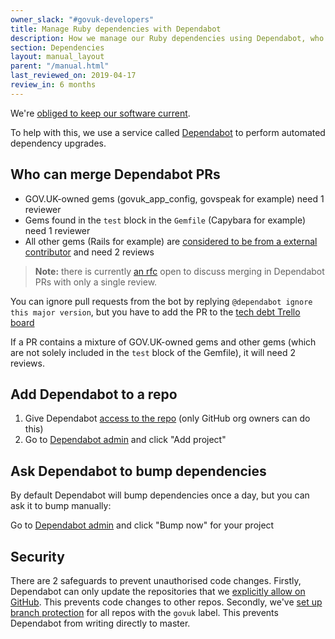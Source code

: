 ```yaml
---
owner_slack: "#govuk-developers"
title: Manage Ruby dependencies with Dependabot
description: How we manage our Ruby dependencies using Dependabot, who can merge PRs and security
section: Dependencies
layout: manual_layout
parent: "/manual.html"
last_reviewed_on: 2019-04-17
review_in: 6 months
---
```


We're [obliged to keep our software current][current].

To help with this, we use a service called [Dependabot][] to perform automated dependency upgrades.

## Who can merge Dependabot PRs

- GOV.UK-owned gems (govuk_app_config, govspeak for example) need 1 reviewer
- Gems found in the `test` block in the `Gemfile` (Capybara for example) need 1 reviewer
- All other gems (Rails for example) are [considered to be from a external contributor][ext] and need 2 reviews

> **Note:** there is currently [an rfc](https://github.com/alphagov/govuk-rfcs/pull/103) open to discuss merging in Dependabot PRs with only a single review.

You can ignore pull requests from the bot by replying `@dependabot ignore this major version`, but you have to add the PR to the [tech debt Trello board][tech-debt]

If a PR contains a mixture of GOV.UK-owned gems and other gems (which are not solely included in the `test` block of the Gemfile), it will need 2 reviews.

## Add Dependabot to a repo

1. Give Dependabot [access to the repo][access] (only GitHub org owners can do this)
2. Go to [Dependabot admin][admin] and click "Add project"

## Ask Dependabot to bump dependencies

By default Dependabot will bump dependencies once a day, but you can ask it to bump manually:

Go to [Dependabot admin][admin] and click "Bump now" for your project

## Security

There are 2 safeguards to prevent unauthorised code changes. Firstly, Dependabot can only update the repositories that we [explicitly allow on GitHub][access]. This prevents code changes to other repos. Secondly, we've [set up branch protection](/manual/configure-github-repo.html#auto-configuration) for all repos with the `govuk` label. This prevents Dependabot from writing directly to master.

[ext]: https://docs.publishing.service.gov.uk/manual/merge-pr.html
[tech-debt]: https://trello.com/b/oPnw6v3r
[access]: https://github.com/organizations/alphagov/settings/installations/87197
[current]: /manual/keeping-software-current.html
[Dependabot]: https://dependabot.com
[admin]: https://app.dependabot.com/accounts/alphagov/repos
